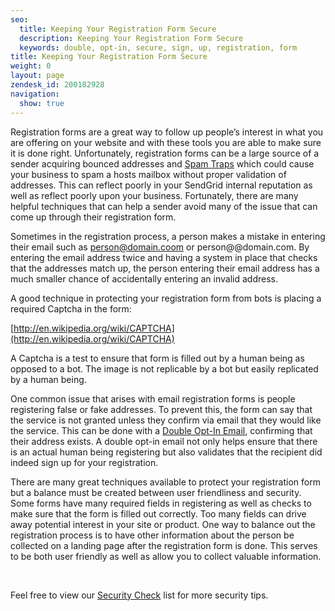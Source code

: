 ```yaml
---
seo:
  title: Keeping Your Registration Form Secure
  description: Keeping Your Registration Form Secure
  keywords: double, opt-in, secure, sign, up, registration, form
title: Keeping Your Registration Form Secure
weight: 0
layout: page
zendesk_id: 200182928
navigation:
  show: true
---
```


Registration forms are a great way to follow up people’s interest in what you are offering on your website and with these tools you are able to make sure it is done right. Unfortunately, registration forms can be a large source of a sender acquiring bounced addresses and [Spam Traps](http://support.sendgrid.com/entries/21446941-spam-traps) which could cause your business to spam a hosts mailbox without proper validation of addresses. This can reflect poorly in your SendGrid internal reputation as well as reflect poorly upon your business. Fortunately, there are many helpful techniques that can help a sender avoid many of the issue that can come up through their registration form.

Sometimes in the registration process, a person makes a mistake in entering their email such as person@domain.coom or person@@domain.com. By entering the email address twice and having a system in place that checks that the addresses match up, the person entering their email address has a much smaller chance of accidentally entering an invalid address.

A good technique in protecting your registration form from bots is placing a required Captcha in the form:

[http://en.wikipedia.org/wiki/CAPTCHA](http://en.wikipedia.org/wiki/CAPTCHA)

A Captcha is a test to ensure that form is filled out by a human being as opposed to a bot. The image is not replicable by a bot but easily replicated by a human being.

One common issue that arises with email registration forms is people registering false or fake addresses. To prevent this, the form can say that the service is not granted unless they confirm via email that they would like the service. This can be done with a [Double Opt-In Email](http://support.sendgrid.com/entries/21460483-double-opt-in), confirming that their address exists. A double opt-in email not only helps ensure that there is an actual human being registering but also validates that the recipient did indeed sign up for your registration.

There are many great techniques available to protect your registration form but a balance must be created between user friendliness and security. Some forms have many required fields in registering as well as checks to make sure that the form is filled out correctly. Too many fields can drive away potential interest in your site or product. One way to balance out the registration process is to have other information about the person be collected on a landing page after the registration form is done. This serves to be both user friendly as well as allow you to collect valuable information.

&nbsp;

Feel free to view our [Security Check](http://support.sendgrid.com/entries/21894581-security-checklist) list for more security tips.
